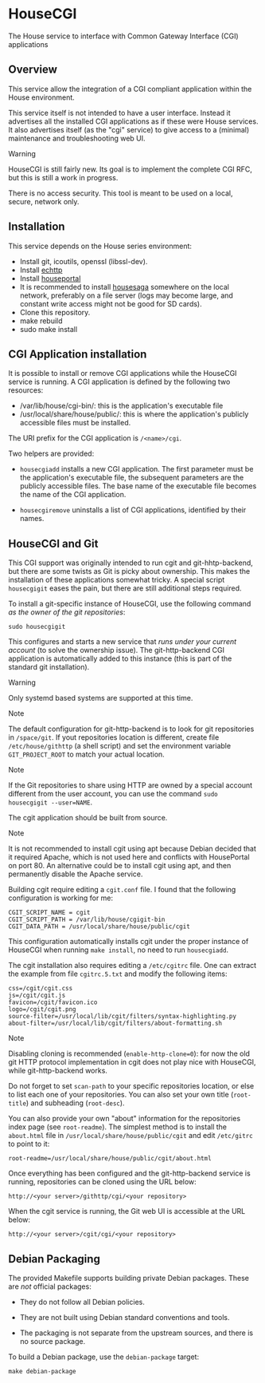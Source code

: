 # HouseCGI
The House service to interface with Common Gateway Interface (CGI) applications

## Overview

This service allow the integration of a CGI compliant application within the House environment.

This service itself is not intended to have a user interface. Instead it advertises all the installed CGI applications as if these were House services. It also advertises itself (as the "cgi" service) to give access to a (minimal) maintenance and troubleshooting web UI.

> [!WARNING]
> HouseCGI is still fairly new. Its goal is to implement the complete CGI RFC, but this is still a work in progress.
>
>There is no access security. This tool is meant to be used on a local, secure, network only.

## Installation

This service depends on the House series environment:

* Install git, icoutils, openssl (libssl-dev).
* Install [echttp](https://github.com/pascal-fb-martin/echttp)
* Install [houseportal](https://github.com/pascal-fb-martin/houseportal)
* It is recommended to install [housesaga](https://github.com/pascal-fb-martin/housesaga) somewhere on the local network, preferably on a file server (logs may become large, and constant write access might not be good for SD cards).
* Clone this repository.
* make rebuild
* sudo make install

## CGI Application installation

It is possible to install or remove CGI applications while the HouseCGI service is running. A CGI application is defined by the following two resources:

* /var/lib/house/cgi-bin/<name>: this is the application's executable file
* /usr/local/share/house/public/<name>: this is where the application's publicly accessible files must be installed.

The URI prefix for the CGI application is `/<name>/cgi`.

Two helpers are provided:

* `housecgiadd` installs a new CGI application. The first parameter must be the application's executable file, the subsequent parameters are the publicly accessible files. The base name of the executable file becomes the name of the CGI application.

* `housecgiremove` uninstalls a list of CGI applications, identified by their names.

## HouseCGI and Git

This CGI support was originally intended to run cgit and git-hhtp-backend, but there are some twists as Git is picky about ownership. This makes the installation of these applications somewhat tricky. A special script `housecgigit` eases the pain, but there are still additional steps required.

To install a git-specific instance of HouseCGI, use the following command _as the owner of the git repositories_:
```
sudo housecgigit
```
This configures and starts a new service that _runs under your current account_ (to solve the ownership issue). The git-http-backend CGI application is automatically added to this instance (this is part of the standard git installation).

> [!WARNING]
> Only systemd based systems are supported at this time.

> [!NOTE]
> The default configuration for git-http-backend is to look for git repositories in `/space/git`. If yout repositories location is different, create file `/etc/house/githttp` (a shell script) and set the environment variable `GIT_PROJECT_ROOT` to match your actual location.

> [!NOTE]
> If the Git repositories to share using HTTP are owned by a special account different from the user account, you can use the command `sudo housecgigit --user=NAME`.

The cgit application should be built from source.

> [!NOTE]
> It is not recommended to install cgit using apt because Debian decided that it required Apache, which is not used here and conflicts with HousePortal on port 80. An alternative could be to install cgit using apt, and then permanently disable the Apache service.
>

Building cgit require editing a `cgit.conf` file. I found that the following configuration is working for me:
```
CGIT_SCRIPT_NAME = cgit
CGIT_SCRIPT_PATH = /var/lib/house/cgigit-bin
CGIT_DATA_PATH = /usr/local/share/house/public/cgit
```

This configuration automatically installs cgit under the proper instance of HouseCGI when running `make install`, no need to run `housecgiadd`.

The cgit installation also requires editing a `/etc/cgitrc` file. One can extract the example from file `cgitrc.5.txt` and modify the following items:
```
css=/cgit/cgit.css
js=/cgit/cgit.js
favicon=/cgit/favicon.ico
logo=/cgit/cgit.png
source-filter=/usr/local/lib/cgit/filters/syntax-highlighting.py
about-filter=/usr/local/lib/cgit/filters/about-formatting.sh
```

> [!NOTE]
> Disabling cloning is recommended (`enable-http-clone=0`): for now the old git HTTP protocol implementation in cgit does not play nice with HouseCGI, while git-http-backend works.

Do not forget to set `scan-path` to your specific repositories location, or else to list each one of your repositories. You can also set your own title (`root-title`) and subheading (`root-desc`).

You can also provide your own "about" information for the repositories index page (see `root-readme`). The simplest method is to install the `about.html` file in `/usr/local/share/house/public/cgit` and edit `/etc/gitrc` to point to it:
```
root-readme=/usr/local/share/house/public/cgit/about.html
```

Once everything has been configured and the git-http-backend service is running, repositories can be cloned using the URL below:
```
http://<your server>/githttp/cgi/<your repository>
```

When the cgit service is running, the Git web UI is accessible at the URL below:
```
http://<your server>/cgit/cgi/<your repository>
```

## Debian Packaging 

The provided Makefile supports building private Debian packages. These are _not_ official packages:

- They do not follow all Debian policies.

- They are not built using Debian standard conventions and tools.

- The packaging is not separate from the upstream sources, and there is
  no source package.

To build a Debian package, use the `debian-package` target:
```
make debian-package
```

